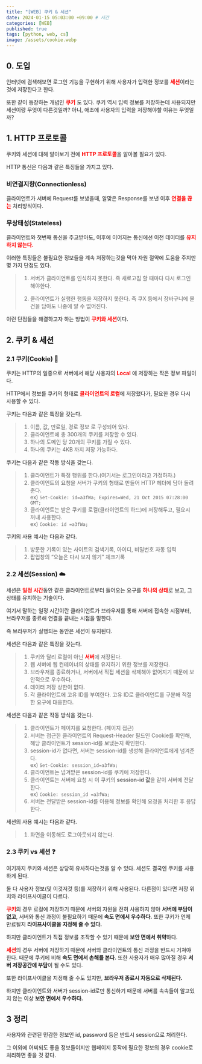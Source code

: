 ```yaml
---
title: "[WEB] 쿠키 & 세션"
date: 2024-01-15 05:03:00 +09:00 # 시간
categories: [WEB]
published: true
tags: [python, web, cs]
image: /assets/cookie.webp
---
```

## 0. 도입

인터넷에 검색해보면 로그인 기능을 구현하기 위해 사용자가 입력한 정보를 <span style="color:red">**세션**</span>이라는 것에 저장한다고 한다.

또한 같이 등장하는 개념인 <span style="color:red">**쿠키**</span> 도 있다. 쿠키 역시 입력 정보를 저장하는데 사용되지만 세션이랑 무엇이 다른것일까? 아니, 애초에 사용자의 입력을 저장해야할 이유는 무엇일까?

## 1. HTTP 프로토콜

쿠키와 세션에 대해 알아보기 전에 <span style="color:red">**HTTP 프로토콜**</span>을 알아볼 필요가 있다.

HTTP 통신은 다음과 같은 특징들을 가지고 있다.

### 비연결지향(Connectionless)

클라이언트가 서버에 Request를 보냈을때, 알맞은 Response를 보낸 이후 <span style="color:red">**연결을 끊는**</span> 처리방식이다.

### 무상태성(Stateless)

클라이언트와 첫번째 통신을 주고받아도, 이후에 이어지는 통신에선 이전 데이터를 <span style="color:red">**유지하지 않는다.**</span>

이러한 특징들은 불필요한 정보들을 계속 저장하는것을 막아 자원 절약에 도움을 주지만 몇 가지 단점도 있다.

>1. 서버가 클라이언트를 인식하지 못한다. 즉 새로고침 할 때마다 다시 로그인 해야한다.
>   
>2. 클라이언트가 실행한 행동을 저장하지 못한다. 즉 쿠X 등에서 장바구니에 물건을 담아도 나중에 알 수 없어진다.

이런 단점들을 해결하고자 하는 방법이 <span style="color:red">**쿠키와 세션**</span>이다.

## 2. 쿠키 & 세션

### 2.1 쿠키(Cookie) 🍪

쿠키는 HTTP의 일종으로 서버에서 해당 사용자의 <span style="color:red">**Local**</span> 에 저장하는 작은 정보 파일이다.

HTTP에서 정보를 쿠키의 형태로 <span style="color:red">**클라이언트의 로컬**</span>에 저장했다가, 필요한 경우 다시 사용할 수 있다.

쿠키는 다음과 같은 특징을 갖는다.

>1. 이름, 값, 만료일, 경로 정보 로 구성되어 있다.
>2. 클라이언트에 총 300개의 쿠키를 저장할 수 있다.
>3. 하나의 도메인 당 20개의 쿠키를 가질 수 있다.
>4. 하나의 쿠키는 4KB 까지 저장 가능하다.

쿠키는 다음과 같은 작동 방식을 갖는다.

>1. 클라이언트가 특정 행위를 한다.(여기서는 로그인이라고 가정하자.)
>2. 클라이언트의 요청을 서버가 쿠키의 형태로 만들어 HTTP 헤더에 담아 돌려준다.   
>    ex) `Set-Cookie: id=a3fWa; Expires=Wed, 21 Oct 2015 07:28:00 GMT;`
>3. 클라이언트는 받은 쿠키를 로컬(클라이언트의 하드)에 저장해두고, 필요시 꺼내 사용한다.   
>    ex) `Cookie: id =a3fWa;`

쿠키의 사용 예시는 다음과 같다.

>1. 방문한 기록이 있는 사이트의 검색기록, 아이디, 비밀번호 자동 입력
>2. 팝업창의 “오늘은 다시 보지 않기” 체크기록

### 2.2 세션(Session) ☁️

세션은 <span style="color:red">**일정 시간**</span>동안 같은 클라이언트로부터 들어오는 요구를 <span style="color:red">**하나의 상태**</span>로 보고, 그 상태를 유지하는 기술이다.

여기서 말하는 일정 시간이란 클라이언트가 브라우저를 통해 서버에 접속한 시점부터, 브라우저를 종료해 연결을 끝내는 시점을 말한다.

즉 브라우저가 실행되는 동안은 세션이 유지된다.

세션은 다음과 같은 특징을 갖는다.

>1. 쿠키와 달리 로컬이 아닌 <span style="color:red">**서버**</span>에 저장된다.
>2. 웹 서버에 웹 컨테이너의 상태를 유지하기 위한 정보를 저장한다.
>3. 브라우저를 종료하거나, 서버에서 직접 세션을 삭제해야 없어지기 때문에 보안적으로 우수하다.
>4. 데이터 저장 상한이 없다.
>5. 각 클라이언트에 고유 ID를 부여한다. 고유 ID로 클라이언트를 구분해 적절한 요구에 대응한다.

세션은 다음과 같은 작동 방식을 갖는다.

>1. 클라이언트가 페이지를 요청한다. (페이지 접근)
>2. 서버는 접근한 클라이언트의 Request-Header 필드인 Cookie를 확인해, 해당 클라이언트가 session-id를 보냈는지 확인한다.
>3. session-id가 없다면, 서버는 session-id를 생성해 클라이언트에게 넘겨준다.   
>    ex) `Set-Cookie: session_id=a3fWa;`
>4. 클라이언트는 넘겨받은 session-id를 쿠키에 저장한다.
>5. 클라이언트는 서버에 요청 시 이 쿠키의 **session-id 값**을 같이 서버에 전달한다.   
>    ex) `Cookie: session_id =a3fWa;`
>6. 서버는 전달받은 session-id를 이용해 정보를 확인해 요청을 처리한 후 응답한다.

세션의 사용 예시는 다음과 같다.

>1. 화면을 이동해도 로그아웃되지 않는다.

### 2.3 쿠키 vs 세션 ❓

여기까지 쿠키와 세션은 상당히 유사하다는것을 알 수 있다. 세션도 결국엔 쿠키를 사용하게 된다.

둘 다 사용자 정보(및 이것저것 등)를 저장하기 위해 사용된다. 다른점이 있다면 저장 위치와 라이프사이클이 다르다.

<span style="color:red">**쿠키**</span>의 경우 로컬에 저장하기 때문에 서버의 자원을 전혀 사용하지 않아 **서버에 부담이 없고**, 서버와 통신 과정이 불필요하기 때문에 **속도 면에서 우수하다.** 또한 쿠키가 언제 만료될지 **라이프사이클을 지정해 줄 수 있다.**

하지만 클라이언트가 직접 정보를 조작할 수 있기 때문에 **보안 면에서 취약**하다.

<span style="color:red">**세션**</span>의 경우 서버에 저장하기 때문에 서버와 클라이언트의 통신 과정을 반드시 거쳐야 한다. 때문에 쿠키에 비해 **속도 면에서 손해를 본다.** 또한 사용자가 매우 많아질 경우 **서버 저장공간에 부담**이 될 수도 있다.

또한 라이프사이클을 지정해 줄 수도 있지만, **브라우저 종료시 자동으로 삭제된다.**

하지만 클라이언트와 서버가 session-id로만 통신하기 때문에 서버를 속속들이 알고있지 않는 이상 **보안 면에서 우수하다.**

## 3 정리

사용자와 관련된 민감한 정보인 id, password 등은 반드시 session으로 처리한다.

그 이외에 어찌되도 좋을 정보들이지만 웹페이지 동작에 필요한 정보의 경우 cookie로 처리하면 좋을 것 같다.